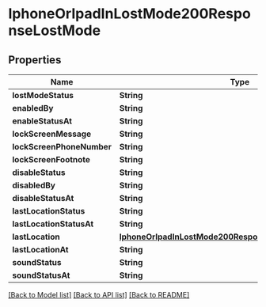 # IphoneOrIpadInLostMode200ResponseLostMode

## Properties
Name | Type | Description | Notes
------------ | ------------- | ------------- | -------------
**lostModeStatus** | **String** |  | [optional] 
**enabledBy** | **String** |  | [optional] 
**enableStatusAt** | **String** |  | [optional] 
**lockScreenMessage** | **String** |  | [optional] 
**lockScreenPhoneNumber** | **String** |  | [optional] 
**lockScreenFootnote** | **String** |  | [optional] 
**disableStatus** | **String** |  | [optional] 
**disabledBy** | **String** |  | [optional] 
**disableStatusAt** | **String** |  | [optional] 
**lastLocationStatus** | **String** |  | [optional] 
**lastLocationStatusAt** | **String** |  | [optional] 
**lastLocation** | [**IphoneOrIpadInLostMode200ResponseLostModeLastLocation**](IphoneOrIpadInLostMode200ResponseLostModeLastLocation.md) |  | [optional] 
**lastLocationAt** | **String** |  | [optional] 
**soundStatus** | **String** |  | [optional] 
**soundStatusAt** | **String** |  | [optional] 

[[Back to Model list]](../README.md#documentation-for-models) [[Back to API list]](../README.md#documentation-for-api-endpoints) [[Back to README]](../README.md)



